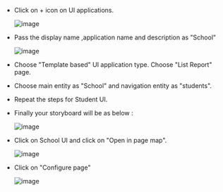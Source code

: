 * Click on + icon on UI applications.
  
  ![image](https://github.com/MdSaddamKazmi/CAPwithVisualTools/assets/54942497/4200fd38-6f4f-46ff-9bd2-ba68ae1ed582)
* Pass the display name ,application name and description as "School"
  
  ![image](https://github.com/MdSaddamKazmi/CAPwithVisualTools/assets/54942497/490e1f29-860c-4971-9f26-3eeef49a4ec7)
* Choose "Template based" UI application type. Choose "List Report" page.
* Choose main entity as "School" and navigation entity as "students".
* Repeat the steps for Student UI.
* Finally your storyboard will be as below :
  
  ![image](https://github.com/MdSaddamKazmi/CAPwithVisualTools/assets/54942497/e00defde-8547-4ee0-8be8-2ecfcb039ca0)
* Click on School UI and click on "Open in page map".
  
  ![image](https://github.com/MdSaddamKazmi/CAPwithVisualTools/assets/54942497/9ad33829-6eaf-4834-9f14-9bdf5a9649cc)
* Click on "Configure page"
  
  ![image](https://github.com/MdSaddamKazmi/CAPwithVisualTools/assets/54942497/451191d0-d79e-4e8c-ad8c-dbb081edbd3e)

 

  
  

